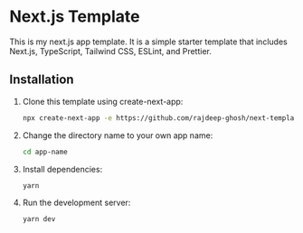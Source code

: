 # Next.js Template

This is my next.js app template. It is a simple starter template that includes Next.js, TypeScript, Tailwind CSS, ESLint, and Prettier.

## Installation

1. Clone this template using create-next-app:

   ```bash
   npx create-next-app -e https://github.com/rajdeep-ghosh/next-template app-name
   ```

2. Change the directory name to your own app name:

   ```bash
   cd app-name
   ```

3. Install dependencies:

   ```bash
   yarn
   ```

4. Run the development server:

   ```bash
   yarn dev
   ```
